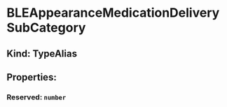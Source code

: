 # **BLEAppearanceMedicationDeliverySubCategory**

## **Kind: TypeAlias**

## **Properties**:

### Reserved: `number`

